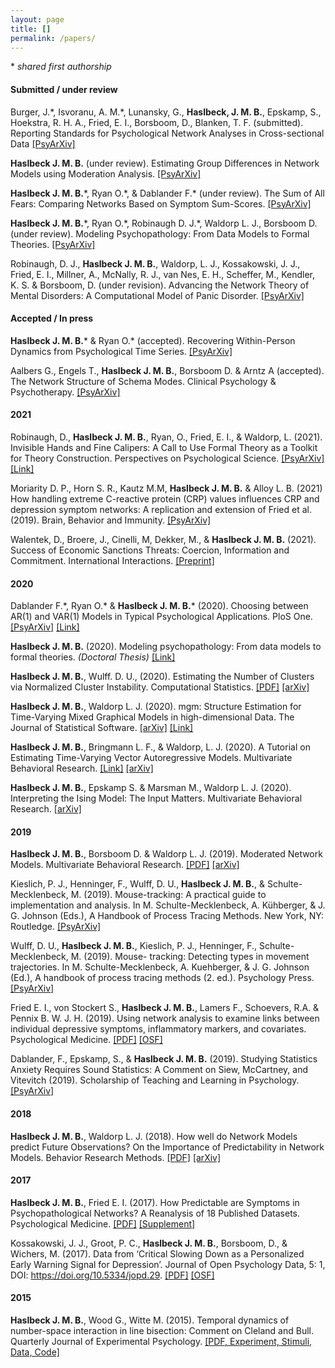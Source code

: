 ```yaml
---
layout: page
title: []
permalink: /papers/
---
```


\* *shared first authorship*

#### Submitted / under review

Burger, J.\*, Isvoranu, A. M.\*,  Lunansky, G., **Haslbeck, J. M. B.**, Epskamp, S., Hoekstra, R. H. A., Fried, E. I., Borsboom, D., Blanken, T. F. (submitted). Reporting Standards for Psychological Network Analyses in Cross-sectional Data [[PsyArXiv]](https://psyarxiv.com/4y9nz/)

**Haslbeck J. M. B.** (under review). Estimating Group Differences in Network Models using Moderation Analysis. [[PsyArXiv]](https://psyarxiv.com/926pv)

**Haslbeck J. M. B.**\*,  Ryan O.\*, & Dablander F.\* (under review). The Sum of All Fears: Comparing Networks Based on Symptom Sum-Scores. [[PsyArXiv]](https://psyarxiv.com/3nxu9)

**Haslbeck J. M. B.**\*, Ryan O.\*, Robinaugh D. J.\*, Waldorp L. J., Borsboom D. (under review). Modeling Psychopathology: From Data Models to Formal Theories. [[PsyArXiv]](https://psyarxiv.com/jgm7f)

Robinaugh, D. J., **Haslbeck J. M. B.**, Waldorp, L. J., Kossakowski, J. J., Fried, E. I., Millner, A., McNally, R. J., van Nes, E. H., Scheffer, M., Kendler, K. S.  & Borsboom, D. (under revision). Advancing the Network Theory of Mental Disorders: A Computational Model of Panic Disorder. [[PsyArXiv]](https://psyarxiv.com/km37w/)

#### Accepted / In press

**Haslbeck J. M. B.**\* & Ryan O.\* (accepted). Recovering Within-Person Dynamics from Psychological Time Series. [[PsyArXiv]](https://psyarxiv.com/dymhw)

Aalbers G., Engels T., **Haslbeck J. M. B.**, Borsboom D. & Arntz A (accepted). The Network Structure of Schema Modes. Clinical Psychology & Psychotherapy. [[PsyArXiv]](https://psyarxiv.com/v7rdq/)

#### 2021

Robinaugh, D., **Haslbeck J. M. B.**, Ryan, O., Fried, E. I., & Waldorp, L. (2021). Invisible Hands and Fine Calipers: A Call to Use Formal Theory as a Toolkit for Theory Construction. Perspectives on Psychological Science. [[PsyArXiv]](https://doi.org/10.31234/osf.io/ugz7y) [[Link]](https://journals.sagepub.com/doi/full/10.1177/1745691620974697)

Moriarity D. P., Horn S. R., Kautz M.M, **Haslbeck J. M. B.** & Alloy L. B. (2021) How handling extreme C-reactive protein (CRP) values influences CRP and depression symptom networks: A replication and extension of Fried et al. (2019). Brain, Behavior and Immunity. [[PsyArXiv]](https://psyarxiv.com/692m4/)

Walentek, D., Broere, J., Cinelli, M, Dekker, M., & **Haslbeck J. M. B.** (2021). Success of Economic Sanctions Threats: Coercion, Information and Commitment. International Interactions. [[Preprint]](https://preprints.apsanet.org/engage/apsa/article-details/5e728b49331ba40019341500)

#### 2020

Dablander F.\*, Ryan O.\* & **Haslbeck J. M. B.**\* (2020). Choosing between AR(1) and VAR(1) Models in Typical Psychological Applications. PloS One. [[PsyArXiv]](https://psyarxiv.com/qgewy/) [[Link]](https://journals.plos.org/plosone/article?id=10.1371/journal.pone.0240730)

**Haslbeck J. M. B.** (2020). Modeling psychopathology: From data models to formal theories. *(Doctoral Thesis)* [[Link]](https://dare.uva.nl/search?identifier=878fd1a0-2932-4114-9950-d783abfbbd10)

**Haslbeck J. M. B.**, Wulff. D. U., (2020). Estimating the Number of Clusters via Normalized Cluster Instability. Computational Statistics. [[PDF]](https://rdcu.be/b4gjj)  [[arXiv]](https://arxiv.org/abs/1608.07494)

**Haslbeck J. M. B.**, Waldorp L. J. (2020). mgm: Structure Estimation for Time-Varying Mixed Graphical Models in high-dimensional Data. The Journal of Statistical Software. [[arXiv]](https://arxiv.org/abs/1510.06871) [[Link]](https://www.jstatsoft.org/article/view/v093i08)

**Haslbeck J. M. B.**, Bringmann L. F., & Waldorp, L. J. (2020). A Tutorial on Estimating Time-Varying Vector Autoregressive Models. Multivariate Behavioral Research. [[Link]](https://www.tandfonline.com/doi/full/10.1080/00273171.2020.1743630) [[arXiv]](https://arxiv.org/abs/1711.05204)

**Haslbeck J. M. B.**, Epskamp S. & Marsman M., Waldorp L. J.  (2020). Interpreting the Ising Model: The Input Matters. Multivariate Behavioral Research. [[arXiv]](http://arxiv.org/abs/1811.02916)

#### 2019

**Haslbeck J. M. B.**, Borsboom D. & Waldorp L. J. (2019). Moderated Network Models. Multivariate Behavioral Research. [[PDF]](https://www.tandfonline.com/doi/full/10.1080/00273171.2019.1677207) [[arXiv]](https://arxiv.org/abs/1807.02877)

Kieslich, P. J., Henninger, F., Wulff, D. U., **Haslbeck J. M. B.**, & Schulte-Mecklenbeck, M. (2019). Mouse-tracking: A practical guide to implementation and analysis. In M. Schulte-Mecklenbeck, A. Kühberger, & J. G. Johnson (Eds.), A Handbook of Process Tracing Methods. New York, NY: Routledge. [[PsyArXiv]](https://psyarxiv.com/zuvqa/)

Wulff, D. U., **Haslbeck J. M. B.**, Kieslich, P. J., Henninger, F., Schulte-Mecklenbeck, M. (2019). Mouse- tracking: Detecting types in movement trajectories. In M. Schulte-Mecklenbeck, A. Kuehberger, & J. G. Johnson (Ed.), A handbook of process tracing methods (2. ed.). Psychology Press. [[PsyArXiv]](https://psyarxiv.com/6edca/)

Fried E. I., von Stockert S., **Haslbeck J. M. B.**, Lamers F., Schoevers, R.A. & Pennix B. W. J. H. (2019). Using network analysis to examine links between individual depressive symptoms, inflammatory markers, and covariates. Psychological Medicine. [[PDF]](https://www.cambridge.org/core/journals/psychological-medicine/article/using-network-analysis-to-examine-links-between-individual-depressive-symptoms-inflammatory-markers-and-covariates/E2C8D6857450A832AF10CD9E8DA757BB) [[OSF]](https://osf.io/h92nk/)

Dablander, F., Epskamp, S., & **Haslbeck J. M. B.** (2019). Studying Statistics Anxiety Requires Sound Statistics: A Comment on Siew, McCartney, and Vitevitch (2019). Scholarship of Teaching and Learning in Psychology. [[PsyArXiv]](https://psyarxiv.com/pfnys)

#### 2018

**Haslbeck J. M. B.**, Waldorp L. J. (2018). How well do Network Models predict Future Observations? On the Importance of Predictability in Network Models. Behavior Research Methods. [[PDF]](https://link.springer.com/article/10.3758/s13428-017-0910-x) [[arXiv]](https://arxiv.org/abs/1610.09108)

#### 2017

**Haslbeck J. M. B.**, Fried E. I. (2017). How Predictable are Symptoms in Psychopathological Networks? A Reanalysis of 18 Published Datasets. Psychological Medicine. [[PDF]](https://jmbh.github.io/files/NP_PM.pdf) [[Supplement]](https://jmbh.github.io/files/SupMaterial_new.zip)

Kossakowski, J. J., Groot, P. C., **Haslbeck J. M. B.**, Borsboom, D., & Wichers, M. (2017). Data from ‘Critical Slowing Down as a Personalized Early Warning Signal for Depression’. Journal of Open Psychology Data, 5: 1, DOI: https://doi.org/10.5334/jopd.29. [[PDF]](http://openpsychologydata.metajnl.com/articles/10.5334/jopd.29/) [[OSF]](https://osf.io/j4fg8/)

#### 2015

**Haslbeck J. M. B.**, Wood G., Witte M. (2015). Temporal dynamics of number-space interaction in line bisection: Comment on Cleland and Bull. Quarterly Journal of Experimental Psychology. [[PDF, Experiment, Stimuli, Data, Code]](https://github.com/jmbh/bisectionpaper)

